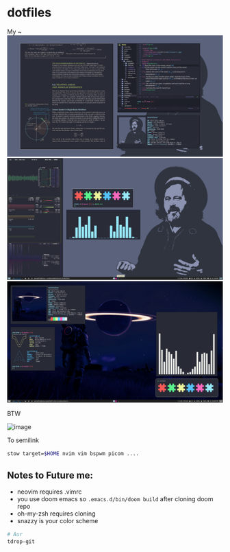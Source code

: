 # dotfiles

My ~
![Image 3](./img3.png)
![Image 2](./img2.png)
![Image 1](./img1.png)

BTW

![image](https://user-images.githubusercontent.com/50760091/110129639-37a70500-7dd9-11eb-9780-fef26ecc415d.png)

To semilink

```sh
stow target=$HOME nvim vim bspwm picom ....
```

## Notes to Future me:

- neovim requires .vimrc
- you use doom emacs so `.emacs.d/bin/doom build` after cloning doom repo
- oh-my-zsh requires cloning
- snazzy is your color scheme

```sh
# Aur
tdrop-git

```

<!-- cpupower-gui -->
<!-- fswatch -->
<!-- notification-daemon -->
<!-- xodotools -->
<!-- jmtpfs -->
<!-- org-protocol-emacsclient -->
